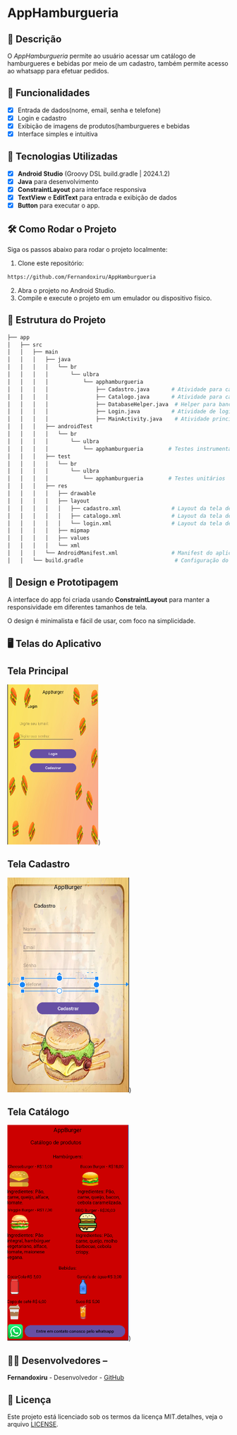 # AppHamburgueria

## 📱 Descrição
O *AppHamburgueria* permite ao usuário acessar um catálogo de hamburgueres e bebidas por meio de um cadastro, também permite acesso ao whatsapp para efetuar pedidos.

## 🔧 Funcionalidades
- [X] Entrada de dados(nome, email, senha e telefone)
- [X] Login e cadastro
- [X] Exibição de imagens de produtos(hamburgueres e bebidas
- [X] Interface simples e intuitiva

 ## 🚀 Tecnologias Utilizadas
- [x] **Android Studio** (Groovy DSL build.gradle | 2024.1.2)
- [x] **Java** para desenvolvimento
- [x] **ConstraintLayout** para interface responsiva
- [x] **TextView** e **EditText** para entrada e exibição de dados
- [x] **Button**   para executar o app.

## 🛠️ Como Rodar o Projeto

Siga os passos abaixo para rodar o projeto localmente:

1. Clone este repositório:
  ```bash
 https://github.com/Fernandoxiru/AppHamburgueria


  ```

2. Abra o projeto no Android Studio.
3. Compile e execute o projeto em um emulador ou dispositivo físico.

## 📂 Estrutura do Projeto
```bash
├── app
│   ├── src
│   │   ├── main
│   │   │   ├── java
│   │   │   │   └── br
│   │   │   │       └── ulbra
│   │   │   │           └── apphamburgueria
│   │   │   │               ├── Cadastro.java       # Atividade para cadastro
│   │   │   │               ├── Catalogo.java       # Atividade para catálogo
│   │   │   │               ├── DatabaseHelper.java  # Helper para banco de dados
│   │   │   │               ├── Login.java          # Atividade de login
│   │   │   │               ├── MainActivity.java    # Atividade principal
│   │   │   ├── androidTest
│   │   │   │   └── br
│   │   │   │       └── ulbra
│   │   │   │           └── apphamburgueria        # Testes instrumentados
│   │   │   ├── test
│   │   │   │   └── br
│   │   │   │       └── ulbra
│   │   │   │           └── apphamburgueria        # Testes unitários
│   │   │   ├── res
│   │   │   │   ├── drawable
│   │   │   │   ├── layout
│   │   │   │   │   ├── cadastro.xml                # Layout da tela de cadastro
│   │   │   │   │   ├── catalogo.xml                # Layout da tela de catálogo
│   │   │   │   │   └── login.xml                   # Layout da tela de login
│   │   │   │   ├── mipmap
│   │   │   │   ├── values
│   │   │   │   └── xml
│   │   │   └── AndroidManifest.xml                 # Manifest do aplicativo
│   │   └── build.gradle                             # Configuração do Gradle
```

## 🎨 Design e Prototipagem
 
A interface do app foi criada usando **ConstraintLayout** para manter a responsividade em diferentes tamanhos de tela.
 
O design é minimalista e fácil de usar, com foco na simplicidade.

 ## 🖥️ Telas do Aplicativo

## **Tela Principal**
![image](https://github.com/Fernandoxiru/AppHamburgueria/blob/master/assets/telaprincipal.png))

## **Tela Cadastro**
![image](https://github.com/Fernandoxiru/AppHamburgueria/blob/master/assets/teladecadastro.png))

## **Tela Catálogo**
![image](https://github.com/Fernandoxiru/AppHamburgueria/blob/master/assets/catalogo.png))

## 👨‍💻 Desenvolvedores –

**Fernandoxiru** - Desenvolvedor - [GitHub](https://github.com/Fernandoxiru)
  
  ## 📄 Licença
  Este projeto está licenciado sob os termos da licença MIT.detalhes, veja o arquivo [LICENSE](https://github.com/Fernandoxiru/AppHamburgueria/blob/master/LICENSE). 
